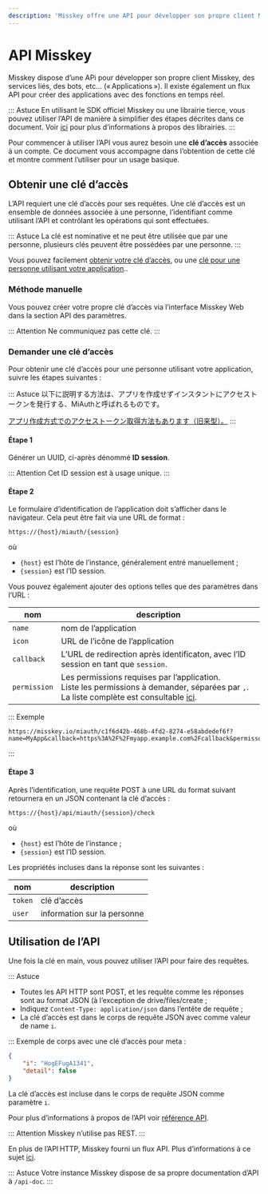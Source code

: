 ```yaml
---
description: 'Misskey offre une API pour développer son propre client Misskey, des services, des bots, etc… (« Applications ».'
---
```


# API Misskey
Misskey dispose d’une APi pour développer son propre client Misskey, des services liés, des bots, etc… (« Applications »).
Il existe également un flux API pour créer des applications avec des fonctions en temps réel.

::: Astuce
En utilisant le SDK officiel Misskey ou une librairie tierce, vous pouvez utiliser l’API de manière à simplifier des étapes décrites dans ce document.
Voir [ici](TODO) pour plus d’informations à propos des librairies.
:::

Pour commencer à utiliser l’API vous aurez besoin une **clé d’accès** associée à un compte.
Ce document vous accompagne dans l’obtention de cette clé et montre comment l’utiliser pour un usage basique.

## Obtenir une clé d’accès
L’API requiert une clé d’accès pour ses requêtes.
Une clé d’accès est un ensemble de données associée à une personne, l’identifiant comme utilisant l’API et contrôlant les opérations qui sont effectuées.

::: Astuce
La clé est nominative et ne peut être utilisée que par une personne, plusieurs clés peuvent être possédées par une personne.
:::

Vous pouvez facilement [obtenir votre clé d’accès](#Méthode-manuelle), ou une [clé pour une personne utilisant votre application](#Demander-une-clé-d’accès)..

### Méthode manuelle
Vous pouvez créer votre propre clé d’accès via l’interface Misskey Web dans la section API des paramètres.

::: Attention
Ne communiquez pas cette clé.
:::

### Demander une clé d’accès
Pour obtenir une clé d’accès pour une personne utilisant votre application, suivre les étapes suivantes :

::: Astuce
以下に説明する方法は、アプリを作成せずインスタントにアクセストークンを発行する、MiAuthと呼ばれるものです。

[アプリ作成方式でのアクセストークン取得方法もあります（旧来型）。](./app)
:::

#### Étape 1
Générer un UUID, ci-après dénommé **ID session**.

::: Attention
Cet ID session est à usage unique.
:::

#### Étape 2
Le formulaire d’identification de l’application doit s’afficher dans le navigateur. Cela peut être fait via une URL de format :

```:no-line-numbers
https://{host}/miauth/{session}
```

où
- `{host}` est l’hôte de l’instance, généralement entré manuellement ;
- `{session}` est l’ID session.

Vous pouvez également ajouter des options telles que des paramètres dans l’URL :

| nom | description |
| ---- | ---- |
| `name` | nom de l’application |
| `icon` | URL de l’icône de l’application |
| `callback` | L’URL de redirection après identificaton, avec l’ID session en tant que `session`. |
| `permission` | Les permissions requises par l’application. <br>Liste les permissions à demander, séparées par `,`. La liste complète est consultable [ici](TODO). |

::: Exemple
```:no-line-numbers
https://misskey.io/miauth/c1f6d42b-468b-4fd2-8274-e58abdedef6f?name=MyApp&callback=https%3A%2F%2Fmyapp.example.com%2Fcallback&permisson=write:notes,write:following,read:drive
```
:::

#### Étape 3
Après l’identification, une requête POST à une URL du format suivant retournera en un JSON contenant la clé d’accès :
```:no-line-numbers
https://{host}/api/miauth/{session}/check
```

où
- `{host}` est l’hôte de l’instance ;
- `{session}` est l’ID session.

Les propriétés incluses dans la réponse sont les suivantes :

| nom | description |
| ---- | ---- |
| `token` | clé d’accès |
| `user` | information sur la personne |

## Utilisation de l’API
Une fois la clé en main, vous pouvez utiliser l’API pour faire des requêtes.

::: Astuce
- Toutes les API HTTP sont POST, et les requête comme les réponses sont au format JSON (à l’exception de drive/files/create ;
- Indiquez `Content-Type: application/json` dans l’entête de requête ;
- La clé d’accès est dans le corps de requête JSON avec comme valeur de name `i`.

:::
Exemple de corps avec une clé d’accès pour meta :

```json
{
    "i": "HogEFugA1341",
    "detail": false
}
```

La clé d’accès est incluse dans le corps de requête JSON comme paramètre `i`.

Pour plus d’informations à propos de l’API voir [référence API](./endpoints.html).

::: Attention
Misskey n’utilise pas REST.
:::

En plus de l’API HTTP, Misskey fourni un flux API. Plus d’informations à ce sujet [ici](.streaming/).

::: Astuce
Votre instance Misskey dispose de sa propre documentation d’API à `/api-doc`.
:::
